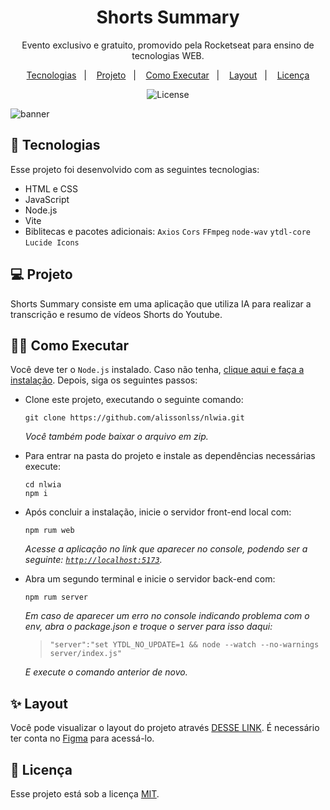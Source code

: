 <h1 align="center"> Shorts Summary </h1>

<p align="center">
Evento exclusivo e gratuito, promovido pela Rocketseat para ensino de tecnologias WEB.
</p>

<p align="center">
  <a href="#-tecnologias">Tecnologias</a>&nbsp;&nbsp;&nbsp;|&nbsp;&nbsp;&nbsp;
  <a href="#-projeto">Projeto</a>&nbsp;&nbsp;&nbsp;|&nbsp;&nbsp;&nbsp;
  <a href="#-executar">Como Executar</a>&nbsp;&nbsp;&nbsp;|&nbsp;&nbsp;&nbsp;
  <a href="#technologist-como-executar">Layout</a>&nbsp;&nbsp;&nbsp;|&nbsp;&nbsp;&nbsp;
  <a href="#memo-licença">Licença</a>
</p>

<p align="center">
  <img alt="License" src="https://img.shields.io/static/v1?label=license&message=MIT&color=49AA26&labelColor=000000">
</p>

![banner](https://github.com/alissonlss/nlwia/assets/113796754/ecbf4827-00f5-45e0-8ce8-4f3e1613e8bd) 


## 🚀 Tecnologias

Esse projeto foi desenvolvido com as seguintes tecnologias:
- HTML e CSS
- JavaScript
- Node.js
- Vite
- Biblitecas e pacotes adicionais:
  `Axios` `Cors` `FFmpeg` `node-wav` `ytdl-core` `Lucide Icons`


## 💻 Projeto

Shorts Summary consiste em uma aplicação que utiliza IA para realizar a transcrição e resumo de vídeos Shorts do Youtube.


## 🧑‍💻 Como Executar

Você deve ter o `Node.js` instalado. Caso não tenha, [clique aqui e faça a instalação](https://nodejs.org). Depois, siga os seguintes passos:

- Clone este projeto, executando o seguinte comando:
  
  ```properties
  git clone https://github.com/alissonlss/nlwia.git
  ```
  
  _Você também pode baixar o arquivo em zip._
  
- Para entrar na pasta do projeto e instale as dependências necessárias execute:
  ```properties
  cd nlwia
  npm i
  ```
  
- Após concluir a instalação, inicie o servidor front-end local com:
  ```properties
  npm rum web
  ```
  _Acesse a aplicação no link que aparecer no console, podendo ser a seguinte: [`http://localhost:5173`](http://localhost:5173)._
  
- Abra um segundo terminal e inicie o servidor back-end com:
  ```properties
  npm rum server
  ```
  _Em caso de aparecer um erro no console indicando problema com o env, abra o package.json e troque o server para isso daqui:_
  
  > `"server":"set YTDL_NO_UPDATE=1 && node --watch --no-warnings server/index.js"`
  
  _E execute o comando anterior de novo._


## ✨ Layout

Você pode visualizar o layout do projeto através [DESSE LINK](https://www.figma.com/file/vPEY0k9wm9t8Ysf9SbqsfV/Shorts-Summary-%E2%80%A2-Trilha-Foundations). É necessário ter conta no [Figma](https://figma.com) para acessá-lo.


## :memo: Licença

Esse projeto está sob a licença [MIT](https://github.com/alissonlss/nlwia/blob/main/LICENSE).
